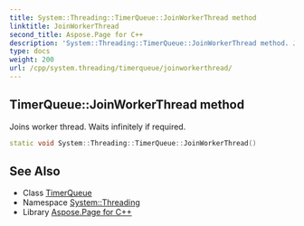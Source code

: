```yaml
---
title: System::Threading::TimerQueue::JoinWorkerThread method
linktitle: JoinWorkerThread
second_title: Aspose.Page for C++
description: 'System::Threading::TimerQueue::JoinWorkerThread method. Joins worker thread. Waits infinitely if required in C++.'
type: docs
weight: 200
url: /cpp/system.threading/timerqueue/joinworkerthread/
---
```

## TimerQueue::JoinWorkerThread method


Joins worker thread. Waits infinitely if required.

```cpp
static void System::Threading::TimerQueue::JoinWorkerThread()
```

## See Also

* Class [TimerQueue](../)
* Namespace [System::Threading](../../)
* Library [Aspose.Page for C++](../../../)
